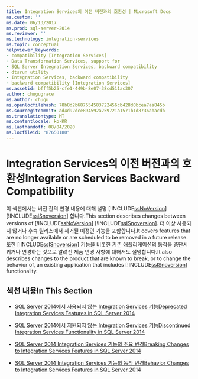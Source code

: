 ```yaml
---
title: Integration Services의 이전 버전과의 호환성 | Microsoft Docs
ms.custom: ''
ms.date: 06/13/2017
ms.prod: sql-server-2014
ms.reviewer: ''
ms.technology: integration-services
ms.topic: conceptual
helpviewer_keywords:
- compatibility [Integration Services]
- Data Transformation Services, support for
- SQL Server Integration Services, backward compatibility
- dtsrun utility
- Integration Services, backward compatibility
- backward compatibility [Integration Services]
ms.assetid: bfff5b25-cfe1-449b-8e07-38cd511ac307
author: chugugrace
ms.author: chugu
ms.openlocfilehash: 78b8d2b687654583722456cb428d0bcea7aa845b
ms.sourcegitcommit: ad4d92dce894592a259721a1571b1d8736abacdb
ms.translationtype: MT
ms.contentlocale: ko-KR
ms.lasthandoff: 08/04/2020
ms.locfileid: "87650180"
---
```

# <a name="integration-services-backward-compatibility"></a><span data-ttu-id="5eb6b-102">Integration Services의 이전 버전과의 호환성</span><span class="sxs-lookup"><span data-stu-id="5eb6b-102">Integration Services Backward Compatibility</span></span>
  <span data-ttu-id="5eb6b-103">이 섹션에서는 버전 간의 변경 내용에 대해 설명 [!INCLUDE[ssNoVersion](../includes/ssnoversion-md.md)] [!INCLUDE[ssISnoversion](../includes/ssisnoversion-md.md)] 합니다.</span><span class="sxs-lookup"><span data-stu-id="5eb6b-103">This section describes changes between versions of [!INCLUDE[ssNoVersion](../includes/ssnoversion-md.md)] [!INCLUDE[ssISnoversion](../includes/ssisnoversion-md.md)].</span></span> <span data-ttu-id="5eb6b-104">더 이상 사용되지 않거나 후속 릴리스에서 제거될 예정인 기능을 포함합니다.</span><span class="sxs-lookup"><span data-stu-id="5eb6b-104">It covers features that are no longer available or are scheduled to be removed in a future release.</span></span> <span data-ttu-id="5eb6b-105">또한 [!INCLUDE[ssISnoversion](../includes/ssisnoversion-md.md)] 기능을 비롯한 기존 애플리케이션의 동작을 중단시키거나 변경하는 것으로 알려진 제품 변경 사항에 대해서도 설명합니다.</span><span class="sxs-lookup"><span data-stu-id="5eb6b-105">It also describes changes to the product that are known to break, or to change the behavior of, an existing application that includes [!INCLUDE[ssISnoversion](../includes/ssisnoversion-md.md)] functionality.</span></span>  
  
## <a name="in-this-section"></a><span data-ttu-id="5eb6b-106">섹션 내용</span><span class="sxs-lookup"><span data-stu-id="5eb6b-106">In This Section</span></span>  
  
-   [<span data-ttu-id="5eb6b-107">SQL Server 2014에서 사용되지 않는 Integration Services 기능</span><span class="sxs-lookup"><span data-stu-id="5eb6b-107">Deprecated Integration Services Features in SQL Server 2014</span></span>](../../2014/integration-services/deprecated-integration-services-features-in-sql-server-2014.md)  
  
-   [<span data-ttu-id="5eb6b-108">SQL Server 2014에서 지원되지 않는 Integration Services 기능</span><span class="sxs-lookup"><span data-stu-id="5eb6b-108">Discontinued Integration Services Functionality in SQL Server 2014</span></span>](../../2014/integration-services/discontinued-integration-services-functionality-in-sql-server-2014.md)  
  
-   [<span data-ttu-id="5eb6b-109">SQL Server 2014 Integration Services 기능의 주요 변경</span><span class="sxs-lookup"><span data-stu-id="5eb6b-109">Breaking Changes to Integration Services Features in SQL Server 2014</span></span>](../../2014/integration-services/breaking-changes-to-integration-services-features-in-sql-server-2014.md)  
  
-   [<span data-ttu-id="5eb6b-110">SQL Server 2014 Integration Services 기능의 동작 변경</span><span class="sxs-lookup"><span data-stu-id="5eb6b-110">Behavior Changes to Integration Services Features in SQL Server 2014</span></span>](../../2014/integration-services/behavior-changes-to-integration-services-features-in-sql-server-2014.md)  
  
  

